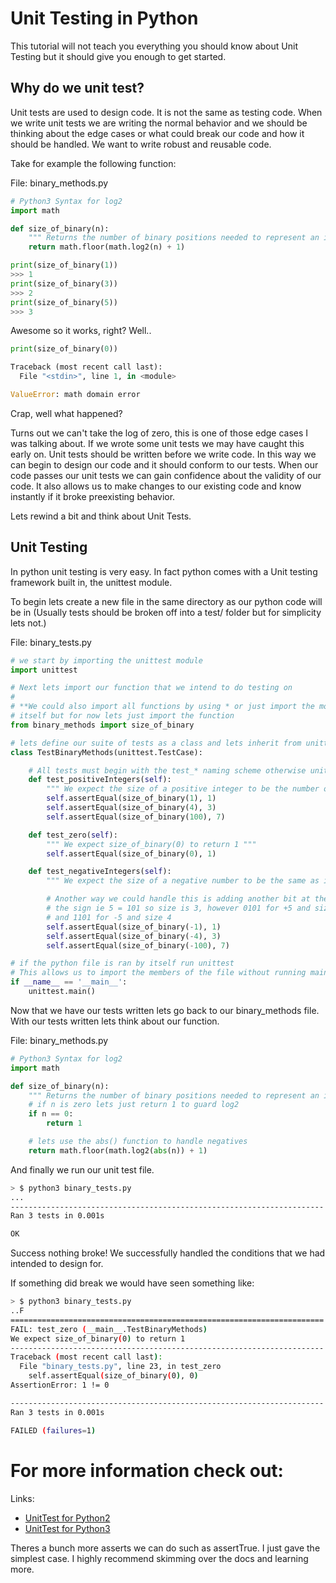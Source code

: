 # Unit Testing in Python

This tutorial will not teach you everything you should know about Unit Testing but it should give you enough to get started.

## Why do we unit test?

Unit tests are used to design code. It is not the same as testing code. When we write unit tests we are writing the normal behavior and we should be thinking about the edge cases or what could break our code and how it should be handled. We want to write robust and reusable code.

Take for example the following function:

File: binary_methods.py
```Python
# Python3 Syntax for log2
import math

def size_of_binary(n):
    """ Returns the number of binary positions needed to represent an integer n """
    return math.floor(math.log2(n) + 1)

print(size_of_binary(1))
>>> 1
print(size_of_binary(3))
>>> 2
print(size_of_binary(5))
>>> 3
```
Awesome so it works, right?
Well..
```Python
print(size_of_binary(0))

Traceback (most recent call last):
  File "<stdin>", line 1, in <module>

ValueError: math domain error
```
Crap, well what happened?

Turns out we can't take the log of zero, this is one of those edge cases I was talking about. If we wrote some unit tests we may have caught this early on. Unit tests should be written before we write code. In this way we can begin to design our code and it should conform to our tests. When our code passes our unit tests we can gain confidence about the validity of our code. It also allows us to make changes to our existing code and know instantly if it broke preexisting behavior.

Lets rewind a bit and think about Unit Tests.

## Unit Testing
In python unit testing is very easy. In fact python comes with a Unit testing framework built in, the unittest module.

To begin lets create a new file in the same directory as our python code will be in (Usually tests should be broken off into a test/ folder but for simplicity lets not.)

File: binary_tests.py
```Python
# we start by importing the unittest module
import unittest

# Next lets import our function that we intend to do testing on
#
# **We could also import all functions by using * or just import the module
# itself but for now lets just import the function
from binary_methods import size_of_binary

# lets define our suite of tests as a class and lets inherit from unittest.TestCase
class TestBinaryMethods(unittest.TestCase):

    # All tests must begin with the test_* naming scheme otherwise unittest won't find it
    def test_positiveIntegers(self):
        """ We expect the size of a positive integer to be the number of bits in binary """
        self.assertEqual(size_of_binary(1), 1)
        self.assertEqual(size_of_binary(4), 3)
        self.assertEqual(size_of_binary(100), 7)

    def test_zero(self):
        """ We expect size_of_binary(0) to return 1 """
        self.assertEqual(size_of_binary(0), 1)

    def test_negativeIntegers(self):
        """ We expect the size of a negative number to be the same as its absolute value """

        # Another way we could handle this is adding another bit at the front that signifies
        # the sign ie 5 = 101 so size is 3, however 0101 for +5 and size 4
        # and 1101 for -5 and size 4
        self.assertEqual(size_of_binary(-1), 1)
        self.assertEqual(size_of_binary(-4), 3)
        self.assertEqual(size_of_binary(-100), 7)

# if the python file is ran by itself run unittest
# This allows us to import the members of the file without running main if we need to
if __name__ == '__main__':
    unittest.main()

```

Now that we have our tests written lets go back to our binary_methods file. With our tests written lets think about our function.

File: binary_methods.py
```Python
# Python3 Syntax for log2
import math

def size_of_binary(n):
    """ Returns the number of binary positions needed to represent an integer n """
    # if n is zero lets just return 1 to guard log2
    if n == 0:
        return 1

    # lets use the abs() function to handle negatives
    return math.floor(math.log2(abs(n)) + 1)
```

And finally we run our unit test file.
```Bash
> $ python3 binary_tests.py                                            ⬡ 7.2.0
...
----------------------------------------------------------------------
Ran 3 tests in 0.001s

OK
```

Success nothing broke! We successfully handled the conditions that we had intended to
design for.

If something did break we would have seen something like:

```Bash
> $ python3 binary_tests.py                                            ⬡ 7.2.0
..F
======================================================================
FAIL: test_zero (__main__.TestBinaryMethods)
We expect size_of_binary(0) to return 1
----------------------------------------------------------------------
Traceback (most recent call last):
  File "binary_tests.py", line 23, in test_zero
    self.assertEqual(size_of_binary(0), 0)
AssertionError: 1 != 0

----------------------------------------------------------------------
Ran 3 tests in 0.001s

FAILED (failures=1)
```

# For more information check out:
Links:
* [UnitTest for Python2](https://docs.python.org/2/library/unittest.html)
* [UnitTest for Python3](https://docs.python.org/3/library/unittest.html)

Theres a bunch more asserts we can do such as assertTrue. I just gave the simplest case. I highly recommend skimming over the docs and learning more.